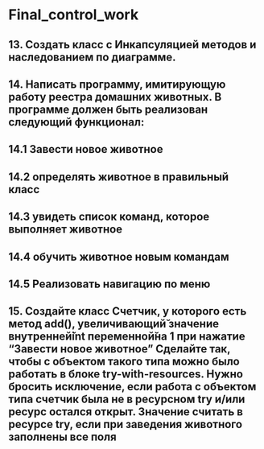 # Final_control_work

## 13. Создать класс с Инкапсуляцией методов и наследованием по диаграмме.

## 14. Написать программу, имитирующую работу реестра домашних животных. В программе должен быть реализован следующий функционал:

## 14.1 Завести новое животное

## 14.2 определять животное в правильный класс

## 14.3 увидеть список команд, которое выполняет животное

## 14.4 обучить животное новым командам

## 14.5 Реализовать навигацию по меню

## 15. Создайте класс Счетчик, у которого есть метод add(), увеличивающий̆ значение внутренней̆int переменной̆на 1 при нажатие “Завести новое животное” Сделайте так, чтобы с объектом такого типа можно было работать в блоке try-with-resources. Нужно бросить исключение, если работа с объектом типа счетчик была не в ресурсном try и/или ресурс остался открыт. Значение считать в ресурсе try, если при заведения животного заполнены все поля